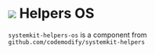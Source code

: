 # ![](https://fonts.gstatic.com/s/i/materialiconsoutlined/flare/v4/24px.svg) Helpers OS
`systemkit-helpers-os` is a component from `github.com/codemodify/systemkit-helpers`